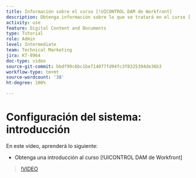 ```yaml
---
title: Información sobre el curso [!UICONTROL DAM de Workfront]
description: Obtenga información sobre lo que se tratará en el curso [!UICONTROL DAM de Workfront] Administrador, parte 1 del Curso de configuración del sistema.
activity: use
feature: Digital Content and Documents
type: Tutorial
role: Admin
level: Intermediate
team: Technical Marketing
jira: KT-8964
doc-type: video
source-git-commit: bbdf99c6bc1be714077fd94fc3f8325394de36b3
workflow-type: tm+mt
source-wordcount: '38'
ht-degree: 100%

---
```


# Configuración del sistema: introducción

En este vídeo, aprenderá lo siguiente:

* Obtenga una introducción al curso [!UICONTROL DAM de Workfront]

>[!VIDEO](https://video.tv.adobe.com/v/335227/?quality=12&learn=on&enablevpops=1)

<!-- Learn more graphic & links to documentation articles
* Accessing help for Workfront DAM
* Workfront DAM within Workfront
-->
